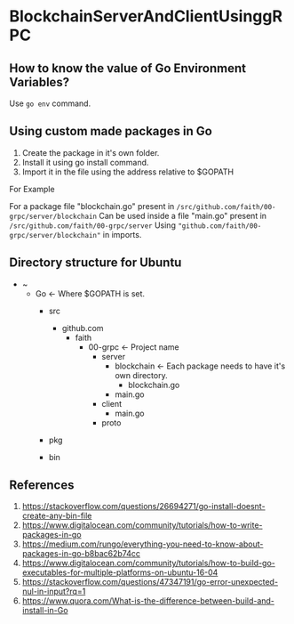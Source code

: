 # BlockchainServerAndClientUsinggRPC

## How to know the value of Go Environment Variables?

Use `go env` command.

## Using custom made packages in Go

1. Create the package in it's own folder.
2. Install it using go install command.
3. Import it in the file using the address relative to $GOPATH

For Example

For a package file "blockchain.go" present in `/src/github.com/faith/00-grpc/server/blockchain`
Can be used inside a file "main.go" present in `/src/github.com/faith/00-grpc/server`
Using `"github.com/faith/00-grpc/server/blockchain"` in imports.

## Directory structure for Ubuntu

- ~
  - Go                              <- Where $GOPATH is set.
    - src
      - github.com
        - faith
          - 00-grpc                 <- Project name
            - server
              - blockchain          <- Each package needs to have it's own directory.
                - blockchain.go
              - main.go
            - client
              - main.go
            - proto
              
    - pkg
    - bin
    
    
    
## References

1. https://stackoverflow.com/questions/26694271/go-install-doesnt-create-any-bin-file
2. https://www.digitalocean.com/community/tutorials/how-to-write-packages-in-go
3. https://medium.com/rungo/everything-you-need-to-know-about-packages-in-go-b8bac62b74cc
4. https://www.digitalocean.com/community/tutorials/how-to-build-go-executables-for-multiple-platforms-on-ubuntu-16-04
5. https://stackoverflow.com/questions/47347191/go-error-unexpected-nul-in-input?rq=1
6. https://www.quora.com/What-is-the-difference-between-build-and-install-in-Go

